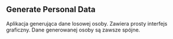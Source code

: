 ## Generate Personal Data

Aplikacja generująca dane losowej osoby. Zawiera prosty interfejs graficzny. Dane generowanej osoby są zawsze spójne.

